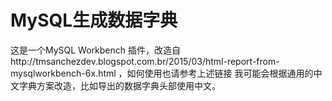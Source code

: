 # MySQL生成数据字典

这是一个MySQL Workbench 插件，改造自http://tmsanchezdev.blogspot.com.br/2015/03/html-report-from-mysqlworkbench-6x.html ，如何使用也请参考上述链接
我可能会根据通用的中文字典方案改造，比如导出的数据字典头部使用中文。
